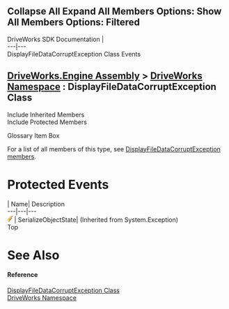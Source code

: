 Collapse All Expand All Members Options: Show All  Members Options: Filtered   
---  
DriveWorks SDK Documentation  |   
---|---  
DisplayFileDataCorruptException Class Events   
  
[DriveWorks.Engine Assembly](topic2156.md) > [DriveWorks Namespace](topic2159.md) : DisplayFileDataCorruptException Class  
---  
  
Include Inherited Members    
Include Protected Members    


Glossary Item Box

For a list of all members of this type, see [DisplayFileDataCorruptException members](topic2717.md).

# Protected Events

| Name| Description  
---|---|---  
![Protected Event](dotnetimages/protectedEvent.gif)| SerializeObjectState|  (Inherited from System.Exception)  
Top

# See Also

#### Reference

[DisplayFileDataCorruptException Class](topic2716.md)   
[DriveWorks Namespace](topic2159.md)


